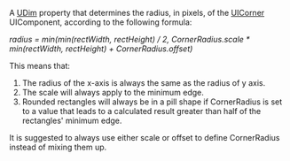 A [UDim](https://developer.roblox.com/en-us/api-reference/datatype/UDim) property that determines the radius, in pixels, of the [UICorner](https://developer.roblox.com/en-us/api-reference/class/UICorner) UIComponent, according to the following formula:

_radius = min(min(rectWidth, rectHeight) / 2, CornerRadius.scale \* min(rectWidth, rectHeight) + CornerRadius.offset)_

This means that:

1.  The radius of the x-axis is always the same as the radius of y axis.
2.  The scale will always apply to the minimum edge.
3.  Rounded rectangles will always be in a pill shape if CornerRadius is set to a value that leads to a calculated result greater than half of the rectangles' minimum edge.

It is suggested to always use either scale or offset to define CornerRadius instead of mixing them up.